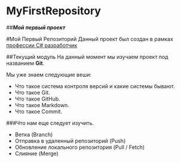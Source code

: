 # MyFirstRepository
##***Мой первый проект***

#Мой Первый Репозиторий
Данный проект был создан в рамках [профессии C# разработчик](https://skillfactory.ru/csharp)

##Текущий модуль
На данный момент мы изучаем проект под названием **Git**.

Мы уже знаем следующие веши:
* Что такое система контроля версий и какие системы бывают.
* Что такое Git.
* Что такое GitHub.
* Что такое Markdown.
* Что такое Commit.

###Что нам еще следует изучить.
* Ветка (Branch)
* Отправка в удаленный репозиторий (Push)
* Обновление локального репозитория (Pull / Fetch)
* Слияние (Merge)
